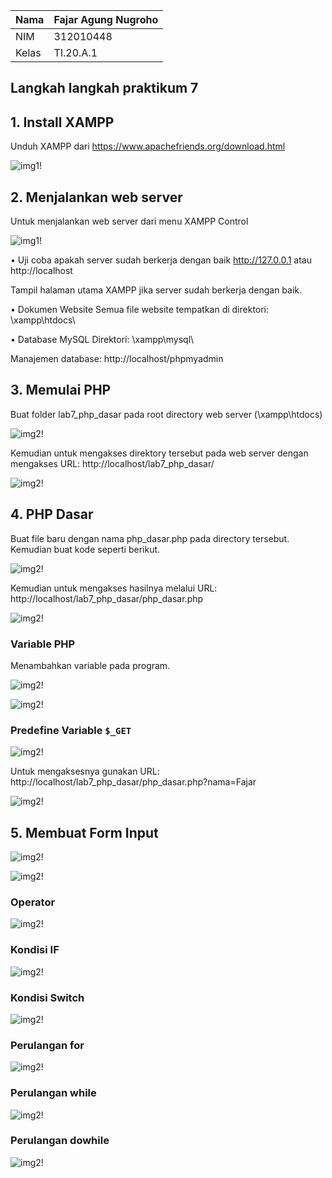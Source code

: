 | Nama      | Fajar Agung Nugroho |
| ----------- | ----------- |
| NIM     | 312010448       |
| Kelas   | TI.20.A.1        |

## Langkah langkah praktikum 7

## 1. Install XAMPP
Unduh XAMPP dari https://www.apachefriends.org/download.html

![img1!](assets/img/1/1.png)

## 2. Menjalankan web server
Untuk menjalankan web server dari menu XAMPP Control

![img1!](assets/img/2/1.png)

• Uji coba apakah server sudah berkerja dengan baik
http://127.0.0.1 atau http://localhost

Tampil halaman utama XAMPP jika server sudah berkerja dengan baik.

• Dokumen Website
Semua file website tempatkan di direktori: \xampp\htdocs\

• Database MySQL
Direktori: \xampp\mysql\

Manajemen database: http://localhost/phpmyadmin

## 3. Memulai PHP
Buat folder lab7_php_dasar pada root directory web server (\xampp\htdocs)

![img2!](assets/img/3/1.png)

Kemudian untuk mengakses direktory tersebut pada web server dengan mengakses URL:
http://localhost/lab7_php_dasar/

![img2!](assets/img/3/22.png)

## 4. PHP Dasar
Buat file baru dengan nama php_dasar.php pada directory tersebut. Kemudian buat
kode seperti berikut.

![img2!](assets/img/4/1.png)

Kemudian untuk mengakses hasilnya melalui URL:
http://localhost/lab7_php_dasar/php_dasar.php

![img2!](assets/img/4/2.png)

### Variable PHP
Menambahkan variable pada program.

![img2!](assets/img/4/3.png)

![img2!](assets/img/4/4.png)

### Predefine Variable `$_GET`
![img2!](assets/img/4/5.png)

Untuk mengaksesnya gunakan URL:
http://localhost/lab7_php_dasar/php_dasar.php?nama=Fajar

![img2!](assets/img/4/6.png)

## 5. Membuat Form Input
![img2!](assets/img/5/11.png)

![img2!](assets/img/5/12.png)

### Operator
![img2!](assets/img/5/13.png)

### Kondisi IF
![img2!](assets/img/5/14.png)

### Kondisi Switch
![img2!](assets/img/5/15.png)

### Perulangan for
![img2!](assets/img/5/16.png)

### Perulangan while
![img2!](assets/img/5/17.png)

### Perulangan dowhile
![img2!](assets/img/5/18.png)

